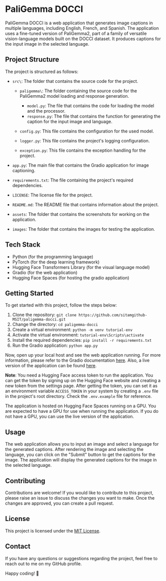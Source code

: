 # PaliGemma DOCCI

PaliGemma DOCCI is a web application that generates image captions in multiple languages, including English, French, and Spanish. The application uses a fine-tuned version of PaliGemma2, part of a family of versatile vision-language models built on the DOCCI dataset. It produces captions for the input image in the selected language.

## Project Structure

The project is structured as follows:

- `src\`: The folder that contains the source code for the project.

  - `paligemma\`: The folder containing the source code for the PaliGemma2 model loading and response generation.

    - `model.py`: The file that contains the code for loading the model and the processor.
    - `response.py`: The file that contains the function for generating the caption for the input image and language.

  - `config.py`: This file contains the configuration for the used model.
  - `logger.py`: This file contains the project's logging configuration.
  - `exception.py`: This file contains the exception handling for the project.

- `app.py`: The main file that contains the Gradio application for image captioning.
- `requirements.txt`: The file containing the project's required dependencies.
- `LICENSE`: The license file for the project.
- `README.md`: The README file that contains information about the project.
- `assets`: The folder that contains the screenshots for working on the application.
- `images`: The folder that contains the images for testing the application.

## Tech Stack

- Python (for the programming language)
- PyTorch (for the deep learning framework)
- Hugging Face Transformers Library (for the visual language model)
- Gradio (for the web application)
- Hugging Face Spaces (for hosting the gradio application)

## Getting Started

To get started with this project, follow the steps below:

1. Clone the repository: `git clone https://github.com/sitamgithub-MSIT/paligemma-docci.git`
2. Change the directory: `cd paligemma-docci`
3. Create a virtual environment: `python -m venv tutorial-env`
4. Activate the virtual environment: `tutorial-env\Scripts\activate`
5. Install the required dependencies: `pip install -r requirements.txt`
6. Run the Gradio application: `python app.py`

Now, open up your local host and see the web application running. For more information, please refer to the Gradio documentation [here](https://www.gradio.app/docs/interface). Also, a live version of the application can be found [here](https://sitammeur-paligemma-docci.hf.space/).

**Note**: You need a Hugging Face access token to run the application. You can get the token by signing up on the Hugging Face website and creating a new token from the settings page. After getting the token, you can set it as an environment variable `ACCESS_TOKEN` in your system by creating a `.env` file in the project's root directory. Check the `.env.example` file for reference.

The application is hosted on Hugging Face Spaces running on a GPU. You are expected to have a GPU for use when running the application. If you do not have a GPU, you can use the live version of the application.

## Usage

The web application allows you to input an image and select a language for the generated captions. After rendering the image and selecting the language, you can click on the "Submit" button to get the captions for the image. The application will display the generated captions for the image in the selected language.

## Contributing

Contributions are welcome! If you would like to contribute to this project, please raise an issue to discuss the changes you want to make. Once the changes are approved, you can create a pull request.

## License

This project is licensed under the [MIT License](LICENSE).

## Contact

If you have any questions or suggestions regarding the project, feel free to reach out to me on my GitHub profile.

Happy coding! 🚀
